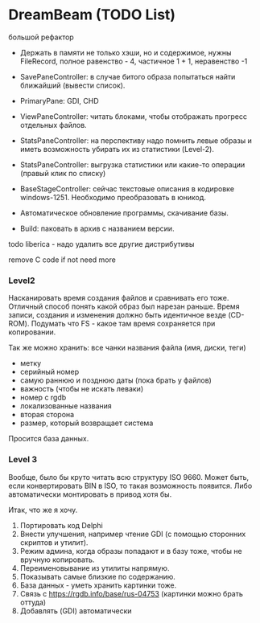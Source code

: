 DreamBeam (TODO List)
=====================

большой рефактор
- Держать в памяти не только хэши, но и содержимое, нужны FileRecord, полное равенство - 4, частичное 1 + 1, неравенство -1
- SavePaneController: в случае битого образа попытаться найти ближайший (вывести список).

- PrimaryPane: GDI, CHD

- ViewPaneController: читать блоками, чтобы отображать прогресс отдельных файлов.

- StatsPaneController: на перспективу надо помнить левые образы и иметь возможность убирать их из статистики (Level-2).
- StatsPaneController: выгрузка статистики или какие-то операции (правый клик по списку)

- BaseStageController: сейчас текстовые описания в кодировке windows-1251. Необходимо преобразовать в юникод.

- Автоматическое обновление программы, скачивание базы.
- Build: паковать в архив с названием версии.

todo liberica - надо удалить все другие дистрибутивы

remove C code if not need more

### Level2

Насканировать время создания файлов и сравнивать его тоже.
Отличный способ понять какой образ был нарезан раньше.
Время записи, создания и изменения должно быть идентичное везде (CD-ROM). Подумать что FS - какое там время сохраняется при копировании.

Так же можно хранить: все чанки названия файла (имя, диски, теги)
- метку
- серийный номер
- самую раннюю и позднюю даты (пока брать у файлов)
- важность (чтобы не искать леваки)
- номер с rgdb
- локализованные названия
- вторая сторона
- размер, который возвращает система

Просится база данных.

### Level 3

Вообще, было бы круто читать всю структуру ISO 9660. Может быть, если конвертировать BIN в ISO, то такая возможность появится.
Либо автоматически монтировать в привод хотя бы.


Итак, что же я хочу.
1. Портировать код Delphi
2. Внести улучшения, например чтение GDI (с помощью сторонних скриптов и утилит).
3. Режим админа, когда образы попадают и в базу тоже, чтобы не вручную копировать.
4. Переименовывание из утилиты напрямую.
5. Показывать самые близкие по содержанию.
6. База данных - уметь хранить картинки тоже.
7. Связь с https://rgdb.info/base/rus-04753 (картинки можно брать оттуда)
8. Добавлять (GDI) автоматически 
